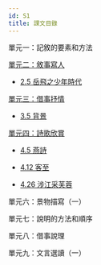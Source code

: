 ```yaml
---
id: S1
title: 課文目錄
---
```


單元一：記敘的要素和方法

[單元二：敘事寫人](category/S1/單元二：敘事寫人)

- [2.5 岳飛之少年時代](/S1/單元二：敘事寫人/2.5岳飛之少年時代.mdx)

[單元三：借事抒情](category/S3/單元三：借事抒情)

- [3.5 背景](/S1/單元三：借事抒情/3.5背影.mdx)

[單元四：詩歌欣賞](category/S1/單元四：詩歌欣賞)

- [4.5 燕詩](/S1/單元四：詩歌欣賞/4.5燕詩.mdx)

- [4.12 客至](/S1/單元四：詩歌欣賞/4.12客至.mdx)

- [4.26 涉江采芙蓉](/S1/單元四：詩歌欣賞/4.26涉江采芙蓉.mdx)

<!-- - [4.30 從軍行七首（其二）](/S1/單元四：詩歌欣賞/4.30從軍行七首（其二）.mdx) -->

<!-- - [4.34 送友人](/S1/單元四：詩歌欣賞/4.34送友人.mdx) -->

單元六：景物描寫（一）

單元七：說明的方法和順序

單元八：借事說理

單元九：文言選讀（一）